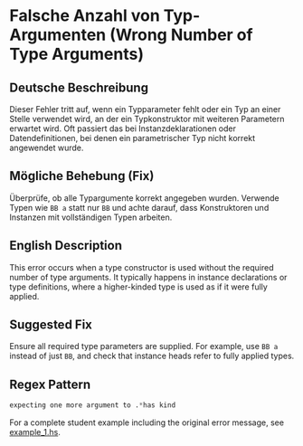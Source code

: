 # Falsche Anzahl von Typ-Argumenten (Wrong Number of Type Arguments)

## Deutsche Beschreibung
Dieser Fehler tritt auf, wenn ein Typparameter fehlt oder ein Typ an einer Stelle verwendet wird, an der ein Typkonstruktor mit weiteren Parametern erwartet wird. Oft passiert das bei Instanzdeklarationen oder Datendefinitionen, bei denen ein parametrischer Typ nicht korrekt angewendet wurde.

## Mögliche Behebung (Fix)
Überprüfe, ob alle Typargumente korrekt angegeben wurden. Verwende Typen wie `BB a` statt nur `BB` und achte darauf, dass Konstruktoren und Instanzen mit vollständigen Typen arbeiten.

## English Description
This error occurs when a type constructor is used without the required number of type arguments. It typically happens in instance declarations or type definitions, where a higher-kinded type is used as if it were fully applied.

## Suggested Fix
Ensure all required type parameters are supplied. For example, use `BB a` instead of just `BB`, and check that instance heads refer to fully applied types.

## Regex Pattern
```python
expecting one more argument to .*has kind
```

For a complete student example including the original error message, see [example_1.hs](./example_1.hs).
